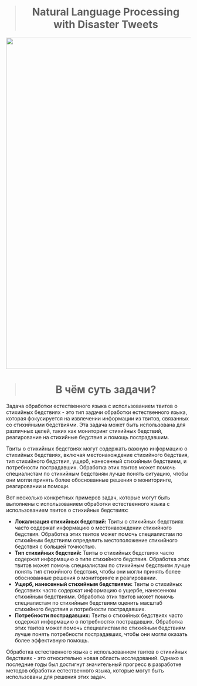 ># <center>__Natural Language Processing with Disaster Tweets__</center>
<center><img src = "https://th.bing.com/th/id/OIG.Es_IjRVfPZzZMHYvDZmb?w=1024&h=1024&rs=1&pid=ImgDetMain" width = 900 height = 900></center>

># <center>В чём суть задачи? <center>
Задача обработки естественного языка с использованием твитов о стихийных бедствиях - это тип задачи обработки естественного языка, которая фокусируется на извлечении информации из твитов, связанных со стихийными бедствиями. Эта задача может быть использована для различных целей, таких как мониторинг стихийных бедствий, реагирование на стихийные бедствия и помощь пострадавшим.

Твиты о стихийных бедствиях могут содержать важную информацию о стихийных бедствиях, включая местонахождение стихийного бедствия, тип стихийного бедствия, ущерб, нанесенный стихийным бедствием, и потребности пострадавших. Обработка этих твитов может помочь специалистам по стихийным бедствиям лучше понять ситуацию, чтобы они могли принять более обоснованные решения о мониторинге, реагировании и помощи.

Вот несколько конкретных примеров задач, которые могут быть выполнены с использованием обработки естественного языка с использованием твитов о стихийных бедствиях:

* **Локализация стихийных бедствий:** Твиты о стихийных бедствиях часто содержат информацию о местонахождении стихийного бедствия. Обработка этих твитов может помочь специалистам по стихийным бедствиям определить местоположение стихийного бедствия с большей точностью.
* **Тип стихийных бедствий:** Твиты о стихийных бедствиях часто содержат информацию о типе стихийного бедствия. Обработка этих твитов может помочь специалистам по стихийным бедствиям лучше понять тип стихийного бедствия, чтобы они могли принять более обоснованные решения о мониторинге и реагировании.
* **Ущерб, нанесенный стихийным бедствиями:** Твиты о стихийных бедствиях часто содержат информацию о ущербе, нанесенном стихийным бедствиями. Обработка этих твитов может помочь специалистам по стихийным бедствиям оценить масштаб стихийного бедствия и потребности пострадавших.
* **Потребности пострадавших:** Твиты о стихийных бедствиях часто содержат информацию о потребностях пострадавших. Обработка этих твитов может помочь специалистам по стихийным бедствиям лучше понять потребности пострадавших, чтобы они могли оказать более эффективную помощь.

Обработка естественного языка с использованием твитов о стихийных бедствиях - это относительно новая область исследований. Однако в последние годы был достигнут значительный прогресс в разработке методов обработки естественного языка, которые могут быть использованы для решения этих задач.
